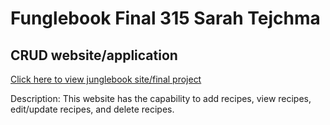# Funglebook Final 315 Sarah Tejchma
## CRUD website/application

[Click here to view junglebook site/final project](https://final-tejchma.web.app)

Description: This website has the capability to add recipes, view recipes, edit/update recipes, and delete recipes.
 
